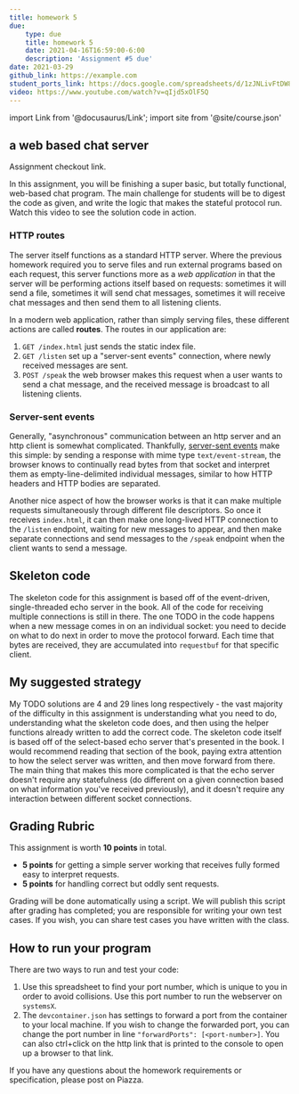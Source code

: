 ```yaml
---
title: homework 5
due: 
    type: due
    title: homework 5
    date: 2021-04-16T16:59:00-6:00
    description: 'Assignment #5 due'
date: 2021-03-29
github_link: https://example.com
student_ports_link: https://docs.google.com/spreadsheets/d/1zJNLivFtDW8lBjbmy0M1kJudbokOaxG_HqbsOIjSstM/edit#gid=0
video: https://www.youtube.com/watch?v=qIjd5xOlF5Q
---
```

import Link from '@docusaurus/Link';
import site from '@site/course.json'


## a web based chat server

<Link to={frontMatter.github_link}>Assignment checkout link</Link>.

In this assignment, you will be finishing a super basic, but totally
functional, web-based chat program. The main challenge for students will be to
digest the code as given, and write the logic that makes the stateful protocol
run. Watch <Link to={frontMatter.video}>this video</Link> to see the solution
code in action.

### HTTP routes

The server itself functions as a standard HTTP server. Where the previous
homework required you to serve files and run external programs based on each
request, this server functions more as a _web application_ in that the server
will be performing actions itself based on requests: sometimes it will send a
file, sometimes it will send chat messages, sometimes it will receive chat
messages and then send them to all listening clients.

In a modern web application, rather than simply serving files, these different
actions are called **routes**. The routes in our application are:

1. `GET /index.html` just sends the static index file.
2. `GET /listen` set up a "server-sent events" connection, where newly received
   messages are sent.
3. `POST /speak` the web browser makes this request when a user wants to send a
   chat message, and the received message is broadcast to all listening
   clients.


### Server-sent events

Generally, "asynchronous" communication between an http server and an http
client is somewhat complicated. Thankfully, [server-sent
events](https://developer.mozilla.org/en-US/docs/Web/API/Server-sent_events/Using_server-sent_events)
make this simple: by sending a response with mime type `text/event-stream`, the
browser knows to continually read bytes from that socket and interpret them as
empty-line-delimited individual messages, similar to how HTTP headers and HTTP
bodies are separated.

Another nice aspect of how the browser works is that it can make multiple
requests simultaneously through different file descriptors. So once it receives
`index.html`, it can then make one long-lived HTTP connection to the `/listen`
endpoint, waiting for new messages to appear, and then make separate
connections and send messages to the `/speak` endpoint when the client wants to
send a message.


## Skeleton code

The skeleton code for this assignment is based off of the event-driven,
single-threaded echo server in the book. All of the code for receiving multiple
connections is still in there. The one TODO in the code happens when a new
message comes in on an individual socket: you need to decide on what to do next
in order to move the protocol forward. Each time that bytes are received, they
are accumulated into `requestbuf` for that specific client.

## My suggested strategy

My TODO solutions are 4 and 29 lines long respectively - the vast majority of
the difficulty in this assignment is understanding what you need to do,
understanding what the skeleton code does, and then using the helper functions
already written to add the correct code. The skeleton code itself is based off
of the select-based echo server that's presented in the book. I would recommend
reading that section of the book, paying extra attention to how the select
server was written, and then move forward from there. The main thing that makes
this more complicated is that the echo server doesn't require any statefulness
(do different on a given connection based on what information you've received
previously), and it doesn't require any interaction between different socket
connections. 

## Grading Rubric

This assignment is worth **10 points** in total.

* **5 points** for getting a simple server working that receives fully formed
  easy to interpret requests.
* **5 points** for handling correct but oddly sent requests.

Grading will be done automatically using a script. We will publish this script
after grading has completed; you are responsible for writing your own test
cases. If you wish, you can share test cases you have written with the class.


## How to run your program
There are two ways to run and test your code:
1. Use <Link to={frontMatter.student_ports_link}>this spreadsheet</Link> to find your port
   number, which is unique to you in order to avoid collisions. Use this port
   number to run the webserver on `systemsX`.
2. The `devcontainer.json` has settings to forward a port from the container to
   your local machine. If you wish to change the forwarded port, you can change
   the port number in line `"forwardPorts": [<port-number>]`. You can also
   ctrl+click on the http link that is printed to the console to open up a
   browser to that link.

If you have any questions about the homework requirements or specification,
please post on Piazza.
